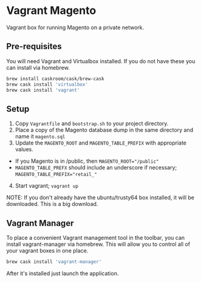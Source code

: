 # Vagrant Magento

Vagrant box for running Magento on a private network.

## Pre-requisites

You will need Vagrant and Virtualbox installed.  If you do not have these you can install via homebrew.

```sh
brew install caskroom/cask/brew-cask
brew cask install 'virtualbox'
brew cask install 'vagrant'
```

## Setup

1. Copy `Vagrantfile` and `bootstrap.sh` to your project directory.
2. Place a copy of the Magento database dump in the same directory and name it `magento.sql`
3. Update the `MAGENTO_ROOT` and `MAGENTO_TABLE_PREFIX` with appropriate values.
  - If you Magento is in /public, then `MAGENTO_ROOT="/public"`
  - `MAGENTO_TABLE_PREFX` should include an underscore if necessary; `MAGENTO_TABLE_PREFIX="retail_"`
4. Start vagrant; `vagrant up`

NOTE: If you don't already have the ubuntu/trusty64 box installed, it will be downloaded.  This is a big download.

## Vagrant Manager

To place a convenient Vagrant management tool in the toolbar, you can install vagrant-manager via homebrew.  This will allow you to control all of your vagrant boxes in one place.

```sh
brew cask install 'vagrant-manager'
```

After it's installed just launch the application.
